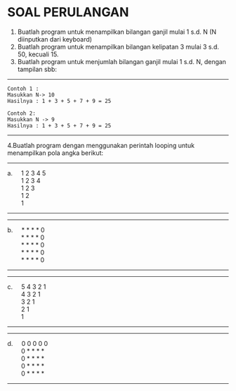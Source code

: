 #  SOAL PERULANGAN
1. Buatlah program untuk menampilkan bilangan ganjil mulai 1 s.d. N (N diinputkan dari keyboard)
2. Buatlah program untuk menampilkan bilangan kelipatan 3 mulai 3 s.d. 50, kecuali 15.
3. Buatlah program untuk menjumlah bilangan ganjil mulai 1 s.d. N, dengan tampilan sbb:
****

    Contoh 1 :
    Masukkan N-> 10
    Hasilnya : 1 + 3 + 5 + 7 + 9 = 25
    
    Contoh 2:
    Masukkan N -> 9
    Hasilnya : 1 + 3 + 5 + 7 + 9 = 25
****
    
4.Buatlah program dengan menggunakan perintah looping untuk menampilkan pola angka berikut:

****

a.&nbsp;&nbsp;&nbsp;&nbsp;&nbsp;1 2 3 4 5\
&nbsp;&nbsp;&nbsp;&nbsp;&nbsp;&nbsp;&nbsp;&nbsp;1 2 3 4\
&nbsp;&nbsp;&nbsp;&nbsp;&nbsp;&nbsp;&nbsp;&nbsp;1 2 3\
&nbsp;&nbsp;&nbsp;&nbsp;&nbsp;&nbsp;&nbsp;&nbsp;1 2\
&nbsp;&nbsp;&nbsp;&nbsp;&nbsp;&nbsp;&nbsp;&nbsp;1
****

****
b.&nbsp;&nbsp;&nbsp;&nbsp;&nbsp;* * * * 0\
&nbsp;&nbsp;&nbsp;&nbsp;&nbsp;&nbsp;&nbsp;&nbsp;* * * * 0\
&nbsp;&nbsp;&nbsp;&nbsp;&nbsp;&nbsp;&nbsp;&nbsp;* * * * 0\
&nbsp;&nbsp;&nbsp;&nbsp;&nbsp;&nbsp;&nbsp;&nbsp;* * * * 0\
&nbsp;&nbsp;&nbsp;&nbsp;&nbsp;&nbsp;&nbsp;&nbsp;* * * * 0
****

****
c.&nbsp;&nbsp;&nbsp;&nbsp;&nbsp;5 4 3 2 1\
&nbsp;&nbsp;&nbsp;&nbsp;&nbsp;&nbsp;&nbsp;&nbsp;4 3 2 1\
&nbsp;&nbsp;&nbsp;&nbsp;&nbsp;&nbsp;&nbsp;&nbsp;3 2 1\
&nbsp;&nbsp;&nbsp;&nbsp;&nbsp;&nbsp;&nbsp;&nbsp;2 1\
&nbsp;&nbsp;&nbsp;&nbsp;&nbsp;&nbsp;&nbsp;&nbsp;1
****

****
d.&nbsp;&nbsp;&nbsp;&nbsp;&nbsp;0 0 0 0 0\
&nbsp;&nbsp;&nbsp;&nbsp;&nbsp;&nbsp;&nbsp;&nbsp;0 * * * *\
&nbsp;&nbsp;&nbsp;&nbsp;&nbsp;&nbsp;&nbsp;&nbsp;0 * * * *\
&nbsp;&nbsp;&nbsp;&nbsp;&nbsp;&nbsp;&nbsp;&nbsp;0 * * * *\
&nbsp;&nbsp;&nbsp;&nbsp;&nbsp;&nbsp;&nbsp;&nbsp;0 * * * *
****


